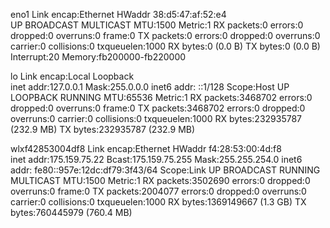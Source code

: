 eno1      Link encap:Ethernet  HWaddr 38:d5:47:af:52:e4  
          UP BROADCAST MULTICAST  MTU:1500  Metric:1
          RX packets:0 errors:0 dropped:0 overruns:0 frame:0
          TX packets:0 errors:0 dropped:0 overruns:0 carrier:0
          collisions:0 txqueuelen:1000 
          RX bytes:0 (0.0 B)  TX bytes:0 (0.0 B)
          Interrupt:20 Memory:fb200000-fb220000 

lo        Link encap:Local Loopback  
          inet addr:127.0.0.1  Mask:255.0.0.0
          inet6 addr: ::1/128 Scope:Host
          UP LOOPBACK RUNNING  MTU:65536  Metric:1
          RX packets:3468702 errors:0 dropped:0 overruns:0 frame:0
          TX packets:3468702 errors:0 dropped:0 overruns:0 carrier:0
          collisions:0 txqueuelen:1000 
          RX bytes:232935787 (232.9 MB)  TX bytes:232935787 (232.9 MB)

wlxf42853004df8 Link encap:Ethernet  HWaddr f4:28:53:00:4d:f8  
          inet addr:175.159.75.22  Bcast:175.159.75.255  Mask:255.255.254.0
          inet6 addr: fe80::957e:12dc:df79:3f43/64 Scope:Link
          UP BROADCAST RUNNING MULTICAST  MTU:1500  Metric:1
          RX packets:3502690 errors:0 dropped:0 overruns:0 frame:0
          TX packets:2004077 errors:0 dropped:0 overruns:0 carrier:0
          collisions:0 txqueuelen:1000 
          RX bytes:1369149667 (1.3 GB)  TX bytes:760445979 (760.4 MB)

